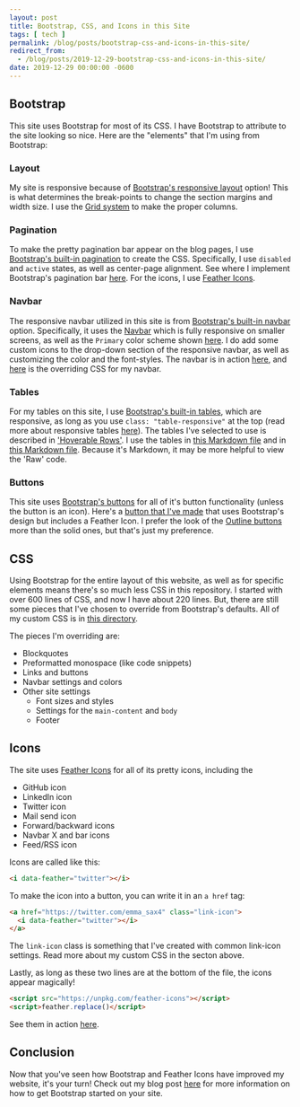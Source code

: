 ```yaml
---
layout: post
title: Bootstrap, CSS, and Icons in this Site
tags: [ tech ]
permalink: /blog/posts/bootstrap-css-and-icons-in-this-site/
redirect_from:
  - /blog/posts/2019-12-29-bootstrap-css-and-icons-in-this-site/
date: 2019-12-29 00:00:00 -0600
---
```


## Bootstrap

This site uses Bootstrap for most of its CSS. I have Bootstrap to attribute to the site looking so nice. Here are the "elements" that I'm using from Bootstrap:

### Layout

My site is responsive because of [Bootstrap's responsive layout](https://getbootstrap.com/docs/4.0/layout/overview/) option! This is what determines the break-points to change the section margins and width size. I use the [Grid system](https://getbootstrap.com/docs/4.0/layout/grid/) to make the proper columns.

### Pagination

To make the pretty pagination bar appear on the blog pages, I use [Bootstrap's built-in pagination](https://getbootstrap.com/docs/4.0/components/pagination/) to create the CSS. Specifically, I use `disabled` and `active` states, as well as center-page alignment. See where I implement Bootstrap's pagination bar [here](https://github.com/emma-sax4/emma-sax4.github.io/blob/62b1cc916f71d07f5935b31ae218a0805edf56c8/_includes/blog/pagination.html#L1-L2). For the icons, I use [Feather Icons](https://github.com/feathericons/feather).

### Navbar

The responsive navbar utilized in this site is from [Bootstrap's built-in navbar](https://getbootstrap.com/docs/4.0/components/navbar/) option. Specifically, it uses the [Navbar](https://getbootstrap.com/docs/4.0/components/navbar/#nav) which is fully responsive on smaller screens, as well as the `Primary` color scheme shown [here](https://getbootstrap.com/docs/4.0/components/navbar/#color-schemes). I do add some custom icons to the drop-down section of the responsive navbar, as well as customizing the color and the font-styles. The navbar is in action [here](https://github.com/emma-sax4/emma-sax4.github.io/blob/62b1cc916f71d07f5935b31ae218a0805edf56c8/_includes/site/header.html), and [here](https://github.com/emma-sax4/emma-sax4.github.io/blob/1db304c1b1358bfc47f67783448807f173cb18a2/assets/css/_navigation.scss) is the overriding CSS for my navbar.

### Tables

For my tables on this site, I use [Bootstrap's built-in tables](https://getbootstrap.com/docs/4.0/content/tables/), which are responsive, as long as you use `class: "table-responsive"` at the top (read more about responsive tables [here](https://getbootstrap.com/docs/4.0/content/tables/#responsive-tables)). The tables I've selected to use is described in ['Hoverable Rows'](https://getbootstrap.com/docs/4.0/content/tables/#hoverable-rows). I use the tables in [this Markdown file](https://github.com/emma-sax4/emma-sax4.github.io/blob/62b1cc916f71d07f5935b31ae218a0805edf56c8/_pages/around-town.md#on-stage) and in [this Markdown file](https://github.com/emma-sax4/emma-sax4.github.io/blob/a7476415f32185b45321b04a7abf869d37e3e623/_posts/2019-12-20-dns-domains-and-personal-websites.md#domains). Because it's Markdown, it may be more helpful to view the 'Raw' code.

### Buttons

This site uses [Bootstrap's buttons](https://getbootstrap.com/docs/4.0/components/buttons/) for all of it's button functionality (unless the button is an icon). Here's a [button that I've made](https://github.com/emma-sax4/emma-sax4.github.io/blob/62b1cc916f71d07f5935b31ae218a0805edf56c8/_includes/elements/github-issue-button.html) that uses Bootstrap's design but includes a Feather Icon. I prefer the look of the [Outline buttons](https://getbootstrap.com/docs/4.0/components/buttons/#outline-buttons) more than the solid ones, but that's just my preference.

## CSS

Using Bootstrap for the entire layout of this website, as well as for specific elements means there's so much less CSS in this repository. I started with over 600 lines of CSS, and now I have about 220 lines. But, there are still some pieces that I've chosen to override from Bootstrap's defaults. All of my custom CSS is in [this directory](https://github.com/emma-sax4/emma-sax4.github.io/tree/62b1cc916f71d07f5935b31ae218a0805edf56c8/assets/css).

The pieces I'm overriding are:
* Blockquotes
* Preformatted monospace (like code snippets)
* Links and buttons
* Navbar settings and colors
* Other site settings
  * Font sizes and styles
  * Settings for the `main-content` and `body`
  * Footer

## Icons

The site uses [Feather Icons](https://feathericons.com/) for all of its pretty icons, including the
* GitHub icon
* LinkedIn icon
* Twitter icon
* Mail send icon
* Forward/backward icons
* Navbar X and bar icons
* Feed/RSS icon

Icons are called like this:
```html
<i data-feather="twitter"></i>
```

To make the icon into a button, you can write it in an `a href` tag:
```html
<a href="https://twitter.com/emma_sax4" class="link-icon">
  <i data-feather="twitter"></i>
</a>
```

The `link-icon` class is something that I've created with common link-icon settings. Read more about my custom CSS in the secton above.

Lastly, as long as these two lines are at the bottom of the file, the icons appear magically!
```html
<script src="https://unpkg.com/feather-icons"></script>
<script>feather.replace()</script>
```

See them in action [here](https://github.com/emma-sax4/emma-sax4.github.io/blob/129867d8135a930f4d364fe026db123d655b5ca8/_includes/site/scripts.html#L3-L4).

## Conclusion

Now that you've seen how Bootstrap and Feather Icons have improved my website, it's your turn! Check out my blog post [here](/blog/posts/adding-bootstrap-to-your-static-content-site/) for more information on how to get Bootstrap started on your site.
